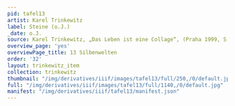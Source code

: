 ```yaml
---
pid: tafel13
artist: Karel Trinkewitz
label: Steine (o.J.)
_date: o.J.
source: Karel Trinkewitz, „Das Leben ist eine Collage“, (Praha 1999, S. 95).
overview_page: 'yes'
overviewPage_title: 13 Silbenwelten
order: '32'
layout: trinkewitz_item
collection: trinkewitz
thumbnail: "/img/derivatives/iiif/images/tafel13/full/250,/0/default.jpg"
full: "/img/derivatives/iiif/images/tafel13/full/1140,/0/default.jpg"
manifest: "/img/derivatives/iiif/tafel13/manifest.json"
---
```

